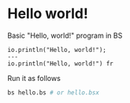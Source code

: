 # Hello world!
Basic "Hello, world!" program in BS

```
io.println("Hello, world!");
---
io.println("Hello, world!") fr
```

Run it as follows

```sh
bs hello.bs # or hello.bsx
```
